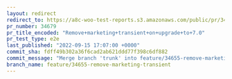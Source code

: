 ```yaml
---
layout: redirect
redirect_to: https://a8c-woo-test-reports.s3.amazonaws.com/public/pr/34679/e2e/index.html
pr_number: 34679
pr_title_encoded: "Remove+marketing+transient+on+upgrade+to+7.0"
pr_test_type: e2e
last_published: "2022-09-15 17:07:00 +0000"
commit_sha: fdff49b302a36f6cad2ab621ddd77f398c6df882
commit_message: "Merge branch 'trunk' into feature/34655-remove-marketing-transient"
branch_name: feature/34655-remove-marketing-transient
---
```

